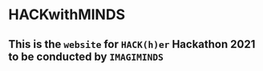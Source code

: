 # HACKwithMINDS

## This is the `website` for `HACK(h)er` Hackathon 2021 to be conducted by `IMAGIMINDS`
